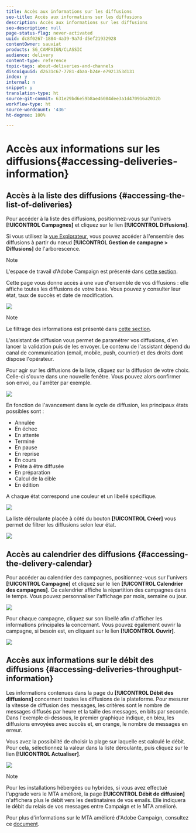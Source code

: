 ```yaml
---
title: Accès aux informations sur les diffusions
seo-title: Accès aux informations sur les diffusions
description: Accès aux informations sur les diffusions
seo-description: null
page-status-flag: never-activated
uuid: dc8f0267-1884-4a39-9a7d-d5ef21932928
contentOwner: sauviat
products: SG_CAMPAIGN/CLASSIC
audience: delivery
content-type: reference
topic-tags: about-deliveries-and-channels
discoiquuid: d2631c67-7781-4baa-b24e-e7921353d131
index: y
internal: n
snippet: y
translation-type: ht
source-git-commit: 631e29bd6e59b8ae46084dee3a1d470916a2032b
workflow-type: ht
source-wordcount: '436'
ht-degree: 100%

---
```



# Accès aux informations sur les diffusions{#accessing-deliveries-information}

## Accès à la liste des diffusions {#accessing-the-list-of-deliveries}

Pour accéder à la liste des diffusions, positionnez-vous sur l&#39;univers **[!UICONTROL Campagnes]** et cliquez sur le lien **[!UICONTROL Diffusions]**.

Si vous utilisez la [vue Explorateur](../../platform/using/adobe-campaign-workspace.md#about-adobe-campaign-explorer), vous pouvez accéder à l&#39;ensemble des diffusions à partir du nœud **[!UICONTROL Gestion de campagne > Diffusions]** de l&#39;arborescence.

>[!NOTE]
>
>L&#39;espace de travail d&#39;Adobe Campaign est présenté dans [cette section](../../platform/using/adobe-campaign-workspace.md).

Cette page vous donne accès à une vue d&#39;ensemble de vos diffusions : elle affiche toutes les diffusions de votre base. Vous pouvez y consulter leur état, taux de succès et date de modification.

![](assets/d_ncs_user_filter_interface_delivery01.png)

>[!NOTE]
>
>Le filtrage des informations est présenté dans [cette section](../../platform/using/filtering-options.md).

L&#39;assistant de diffusion vous permet de paramétrer vos diffusions, d&#39;en lancer la validation puis de les envoyer. Le contenu de l&#39;assistant dépend du canal de communication (email, mobile, push, courrier) et des droits dont dispose l&#39;opérateur.

Pour agir sur les diffusions de la liste, cliquez sur la diffusion de votre choix. Celle-ci s&#39;ouvre dans une nouvelle fenêtre. Vous pouvez alors confirmer son envoi, ou l&#39;arrêter par exemple.

![](assets/s_ncs_user_interface_delivery02.png)

En fonction de l&#39;avancement dans le cycle de diffusion, les principaux états possibles sont :

* Annulée
* En échec
* En attente
* Terminé
* En pause
* En reprise
* En cours
* Prête à être diffusée
* En préparation
* Calcul de la cible
* En édition

A chaque état correspond une couleur et un libellé spécifique.

![](assets/s_ncs_user_status_campaigns_120.png)

La liste déroulante placée à côté du bouton **[!UICONTROL Créer]** vous permet de filtrer les diffusions selon leur état.

![](assets/delivery_filter_status.png)

## Accès au calendrier des diffusions {#accessing-the-delivery-calendar}

Pour accéder au calendrier des campagnes, positionnez-vous sur l&#39;univers **[!UICONTROL Campagne]** et cliquez sur le lien **[!UICONTROL Calendrier des campagnes]**. Ce calendrier affiche la répartition des campagnes dans le temps. Vous pouvez personnaliser l&#39;affichage par mois, semaine ou jour.

![](assets/s_ncs_user_interface_delivery04.png)

Pour chaque campagne, cliquez sur son libellé afin d&#39;afficher les informations principales la concernant. Vous pouvez également ouvrir la campagne, si besoin est, en cliquant sur le lien **[!UICONTROL Ouvrir]**.

![](assets/s_ncs_user_interface_delivery05.png)

## Accès aux informations sur le débit des diffusions {#accessing-deliveries-throughput-information}

Les informations contenues dans la page du **[!UICONTROL Débit des diffusions]** concernent toutes les diffusions de la plateforme. Pour mesurer la vitesse de diffusion des messages, les critères sont le nombre de messages diffusés par heure et la taille des messages, en bits par seconde. Dans l&#39;exemple ci-dessous, le premier graphique indique, en bleu, les diffusions envoyées avec succès et, en orange, le nombre de messages en erreur.

Vous avez la possibilité de choisir la plage sur laquelle est calculé le débit. Pour cela, sélectionnez la valeur dans la liste déroulante, puis cliquez sur le lien **[!UICONTROL Actualiser]**.

![](assets/s_ncs_user_interface_delivery06.png)

>[!NOTE]
>
>Pour les installations hébergées ou hybrides, si vous avez effectué l&#39;upgrade vers le MTA amélioré, la page **[!UICONTROL Débit de diffusion]** n&#39;affichera plus le débit vers les destinataires de vos emails. Elle indiquera le débit du relais de vos messages entre Campaign et le MTA amélioré.
>
>Pour plus d&#39;informations sur le MTA amélioré d&#39;Adobe Campaign, consultez ce [document](https://helpx.adobe.com/campaign/kb/acc-campaign-enhanced-mta.html).